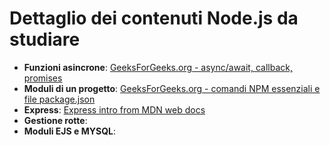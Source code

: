 # Dettaglio dei contenuti Node.js da studiare 

- **Funzioni asincrone**: [GeeksForGeeks.org - async/await, callback, promises](https://www.geeksforgeeks.org/callbacks-vs-promises-vs-async-await/)
- **Moduli di un progetto**: [GeeksForGeeks.org - comandi NPM essenziali e file package.json](https://www.geeksforgeeks.org/node-js-package-json/)
- **Express**: [Express intro from MDN web docs](https://developer.mozilla.org/en-US/docs/Learn_web_development/Extensions/Server-side/Express_Nodejs/Introduction)
- **Gestione rotte**:
- **Moduli EJS e MYSQL**:
